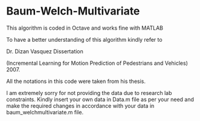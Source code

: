 # Baum-Welch-Multivariate

This algorithm is coded in Octave and works fine with MATLAB

To have a better understanding of this algorithm kindly refer to 

Dr. Dizan Vasquez Dissertation

(Incremental Learning for Motion Prediction of Pedestrians and Vehicles) 2007.

All the notations in this code were taken from his thesis.

I am extremely sorry for not providing the data due to research lab constraints. Kindly insert your own data in Data.m file as per your need and make the required changes in accordance with your data in baum_welchmultivariate.m file.


